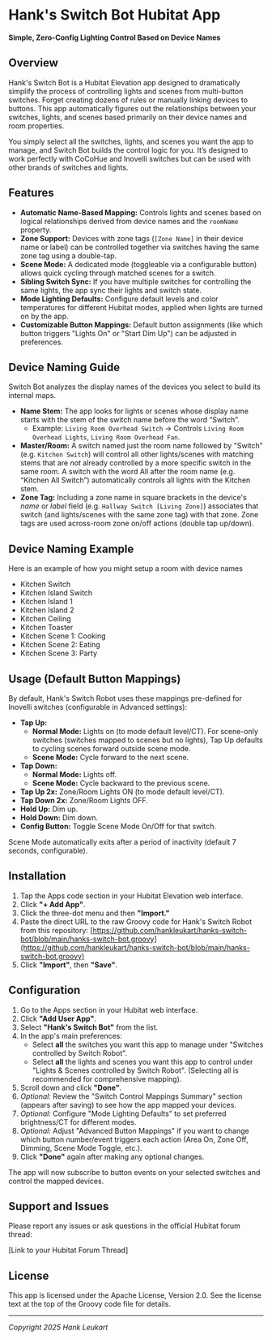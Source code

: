 # Hank's Switch Bot Hubitat App

**Simple, Zero-Config Lighting Control Based on Device Names**

## Overview

Hank's Switch Bot is a Hubitat Elevation app designed to dramatically simplify the process of controlling lights and scenes from multi-button switches. Forget creating dozens of rules or manually linking devices to buttons. This app automatically figures out the relationships between your switches, lights, and scenes based primarily on their device names and room properties.

You simply select all the switches, lights, and scenes you want the app to manage, and Switch Bot builds the control logic for you. It’s designed to work perfectly with CoCoHue and Inovelli switches but can be used with other brands of switches and lights.

## Features

- **Automatic Name-Based Mapping:** Controls lights and scenes based on logical relationships derived from device names and the `roomName` property.
- **Zone Support:** Devices with zone tags (`[Zone Name]` in their device name or label) can be controlled together via switches having the same zone tag using a double-tap.
- **Scene Mode:** A dedicated mode (toggleable via a configurable button) allows quick cycling through matched scenes for a switch.
- **Sibling Switch Sync:** If you have multiple switches for controlling the same lights, the app sync their lights and switch state.
- **Mode Lighting Defaults:** Configure default levels and color temperatures for different Hubitat modes, applied when lights are turned on by the app.
- **Customizable Button Mappings:** Default button assignments (like which button triggers "Lights On" or "Start Dim Up") can be adjusted in preferences.

## Device Naming Guide

Switch Bot analyzes the display names of the devices you select to build its internal maps.

- **Name Stem:** The app looks for lights or scenes whose display name starts with the stem of the switch name before the word “Switch”.
	- Example: `Living Room Overhead Switch` -> Controls `Living Room Overhead Lights`, `Living Room Overhead Fan`.
- **Master/Room:** A switch named just the room name followed by "Switch" (e.g. `Kitchen Switch`) will control all other lights/scenes with matching stems that are *not* already controlled by a more specific switch in the same room. A switch with the word All after the room name (e.g. “Kitchen All Switch”) automatically controls all lights with the Kitchen stem.
- **Zone Tag:** Including a zone name in square brackets in the device's *name* or *label* field (e.g. `Hallway Switch [Living Zone]`) associates that switch (and lights/scenes with the same zone tag) with that zone. Zone tags are used across-room zone on/off actions (double tap up/down).

## Device Naming Example

Here is an example of how you might setup a room with device names

- Kitchen Switch
- Kitchen Island Switch
- Kitchen Island 1
- Kitchen Island 2
- Kitchen Ceiling
- Kitchen Toaster
- Kitchen Scene 1: Cooking
- Kitchen Scene 2: Eating
- Kitchen Scene 3: Party

## Usage (Default Button Mappings)

By default, Hank's Switch Robot uses these mappings pre-defined for Inovelli switches (configurable in Advanced settings):

- **Tap Up:**
	- **Normal Mode:** Lights on (to mode default level/CT). For scene-only switches (switches mapped to scenes but no lights), Tap Up defaults to cycling scenes forward outside scene mode.
	- **Scene Mode:** Cycle forward to the next scene.
- **Tap Down:**
	- **Normal Mode:** Lights off.
	- **Scene Mode:** Cycle backward to the previous scene.
- **Tap Up 2x:** Zone/Room Lights ON (to mode default level/CT).
- **Tap Down 2x:** Zone/Room Lights OFF.
- **Hold Up:** Dim up.
- **Hold Down:** Dim down.
- **Config Button:** Toggle Scene Mode On/Off for that switch.

Scene Mode automatically exits after a period of inactivity (default 7 seconds, configurable).

## Installation

1. Tap the Apps code section in your Hubitat Elevation web interface.
2. Click **"+ Add App"**.
3. Click the three-dot menu and then **"Import.”** 
4. Paste the direct URL to the raw Groovy code for Hank's Switch Robot from this repository: [https://github.com/hankleukart/hanks-switch-bot/blob/main/hanks-switch-bot.groovy](https://github.com/hankleukart/hanks-switch-bot/blob/main/hanks-switch-bot.groovy)
5. Click **"Import"**, then **"Save"**.

## Configuration

1. Go to the Apps section in your Hubitat web interface.
2. Click **"Add User App"**.
3. Select **"Hank's Switch Bot"** from the list.
4. In the app's main preferences:
	- Select **all** the switches you want this app to manage under "Switches controlled by Switch Robot".
	- Select **all** the lights and scenes you want this app to control under "Lights & Scenes controlled by Switch Robot". (Selecting all is recommended for comprehensive mapping).
5. Scroll down and click **"Done"**.
6. *Optional:* Review the "Switch Control Mappings Summary" section (appears after saving) to see how the app mapped your devices.
7. *Optional:* Configure "Mode Lighting Defaults" to set preferred brightness/CT for different modes.
8. *Optional:* Adjust "Advanced Button Mappings" if you want to change which button number/event triggers each action (Area On, Zone Off, Dimming, Scene Mode Toggle, etc.).
9. Click **"Done"** again after making any optional changes.

The app will now subscribe to button events on your selected switches and control the mapped devices.

## Support and Issues

Please report any issues or ask questions in the official Hubitat forum thread:

[Link to your Hubitat Forum Thread]

## License

This app is licensed under the Apache License, Version 2.0. See the license text at the top of the Groovy code file for details.

---

*Copyright 2025 Hank Leukart*
